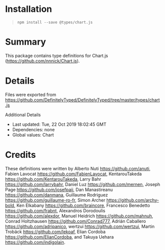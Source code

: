 # Installation
> `npm install --save @types/chart.js`

# Summary
This package contains type definitions for Chart.js (https://github.com/nnnick/Chart.js).

# Details
Files were exported from https://github.com/DefinitelyTyped/DefinitelyTyped/tree/master/types/chart.js

Additional Details
 * Last updated: Tue, 22 Oct 2019 18:02:45 GMT
 * Dependencies: none
 * Global values: Chart

# Credits
These definitions were written by Alberto Nuti <https://github.com/anuti>, Fabien Lavocat <https://github.com/FabienLavocat>, KentarouTakeda <https://github.com/KentarouTakeda>, Larry Bahr <https://github.com/larrybahr>, Daniel Luz <https://github.com/mernen>, Joseph Page <https://github.com/josefpaij>, Dan Manastireanu <https://github.com/danmana>, Guillaume Rodriguez <https://github.com/guillaume-ro-fr>, Simon Archer <https://github.com/archy-bold>, Ken Elkabany <https://github.com/braincore>, Francesco Benedetto <https://github.com/frabnt>, Alexandros Dorodoulis <https://github.com/alexdor>, Manuel Heidrich <https://github.com/mahnuh>, Conrad Holtzhausen <https://github.com/Conrad777>, Adrián Caballero <https://github.com/adripanico>, wertzui <https://github.com/wertzui>, Martin Trobäck <https://github.com/lekoaf>, Elian Cordoba <https://github.com/ElianCordoba>, and Takuya Uehara <https://github.com/indigolain>.
